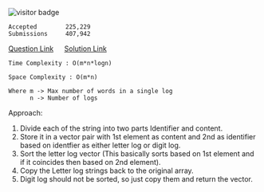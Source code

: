 ![visitor badge](https://visitor-badge.glitch.me/badge?page_id=yvrakesh.Leetcode-0937)

    Accepted        225,229
    Submissions     407,942
[Question Link](https://leetcode.com/problems/reorder-data-in-log-files/)  &emsp; [Solution Link](https://github.com/yvrakesh/Leetcode/blob/main/code/0937-Reorder-Data-In-Log-Files/sol.cpp)

    Time Complexity : O(m*n*logn)

    Space Complexity : O(m*n)

    Where m -> Max number of words in a single log 
          n -> Number of logs
Approach:
1. Divide each of the string into two parts Identifier and content.
2. Store it in a vector pair with 1st element as content and 2nd as identifier based on identfier as either letter log or digit log.
3. Sort the letter log vector (This basically sorts based on 1st element and if it coincides then based on 2nd element).
4. Copy the Letter log strings back to the original array.
5. Digit log should not be sorted, so just copy them and return the vector.
